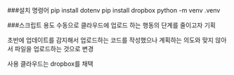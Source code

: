 ###설치 명령어
pip install dotenv
pip install dropbox
python -m venv .venv

###스크립트 용도
수동으로 클라우드에 업로드 하는 행동의 단계를 줄이고자 기획

초반에 업데이트를 감지해서 업로드하는 코드를 작성했으나
계획하는 의도와 맞지 않아서 파일을 업로드하는 것으로 변경

사용 클라우드는 dropbox를 채택